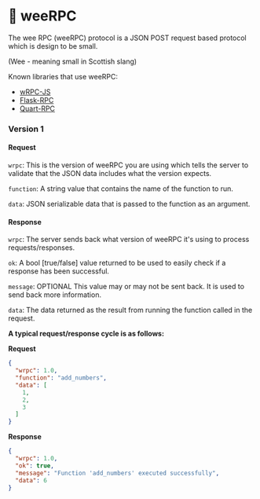 # 📡 weeRPC

The wee RPC (weeRPC) protocol is a JSON POST request based protocol which is design to be small.

(Wee - meaning small in Scottish slang)

Known libraries that use weeRPC:

- [wRPC-JS](https://github.com/CheeseCake87/wrpc-js)
- [Flask-RPC](https://github.com/CheeseCake87/flask-rpc)
- [Quart-RPC](https://github.com/CheeseCake87/quart-rpc)

### Version 1

#### Request

`wrpc`: This is the version of weeRPC you are using which tells the server to validate that the JSON data includes what the version expects.

`function`: A string value that contains the name of the function to run.

`data`: JSON serializable data that is passed to the function as an argument.

#### Response

`wrpc`: The server sends back what version of weeRPC it's using to process requests/responses.

`ok`: A bool [true/false] value returned to be used to easily check if a response has been successful.

`message`: OPTIONAL This value may or may not be sent back. It is used to send back more information.

`data`: The data returned as the result from running the function called in the request.

**A typical request/response cycle is as follows:**

**Request**

```json
{
  "wrpc": 1.0,
  "function": "add_numbers",
  "data": [
    1,
    2,
    3
  ]
}
```

**Response**

```json
{
  "wrpc": 1.0,
  "ok": true,
  "message": "Function 'add_numbers' executed successfully",
  "data": 6
}
```
